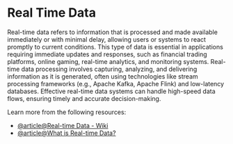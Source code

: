 # Real Time Data

Real-time data refers to information that is processed and made available immediately or with minimal delay, allowing users or systems to react promptly to current conditions. This type of data is essential in applications requiring immediate updates and responses, such as financial trading platforms, online gaming, real-time analytics, and monitoring systems. Real-time data processing involves capturing, analyzing, and delivering information as it is generated, often using technologies like stream processing frameworks (e.g., Apache Kafka, Apache Flink) and low-latency databases. Effective real-time data systems can handle high-speed data flows, ensuring timely and accurate decision-making.

Learn more from the following resources:

- [@article@Real-time Data - Wiki](https://en.wikipedia.org/wiki/Real-time_data)
- [@article@What is Real-time Data?](https://www.qlik.com/us/streaming-data/real-time-data)
